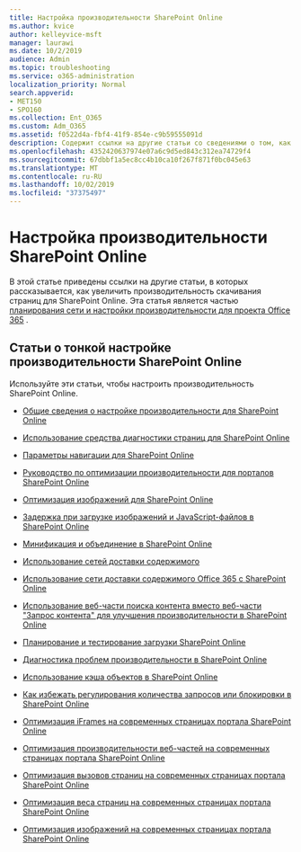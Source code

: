 ```yaml
---
title: Настройка производительности SharePoint Online
ms.author: kvice
author: kelleyvice-msft
manager: laurawi
ms.date: 10/2/2019
audience: Admin
ms.topic: troubleshooting
ms.service: o365-administration
localization_priority: Normal
search.appverid:
- MET150
- SPO160
ms.collection: Ent_O365
ms.custom: Adm_O365
ms.assetid: f0522d4a-fbf4-41f9-854e-c9b59555091d
description: Содержит ссылки на другие статьи со сведениями о том, как увеличить производительность скачивания страниц для SharePoint Online.
ms.openlocfilehash: 4352420637974e07a6c9d5ed843c312ea74729f4
ms.sourcegitcommit: 67dbbf1a5ec8cc4b10ca10f267f871f0bc045e63
ms.translationtype: MT
ms.contentlocale: ru-RU
ms.lasthandoff: 10/02/2019
ms.locfileid: "37375497"
---
```

# <a name="tune-sharepoint-online-performance"></a>Настройка производительности SharePoint Online

В этой статье приведены ссылки на другие статьи, в которых рассказывается, как увеличить производительность скачивания страниц для SharePoint Online. Эта статья является частью [планирования сети и настройки производительности для проекта Office 365](https://aka.ms/tune) .

## <a name="articles-about-fine-tuning-sharepoint-online-performance"></a>Статьи о тонкой настройке производительности SharePoint Online

Используйте эти статьи, чтобы настроить производительность SharePoint Online.
  
- [Общие сведения о настройке производительности для SharePoint Online](introduction-to-performance-tuning-for-sharepoint-online.md)

- [Использование средства диагностики страниц для SharePoint Online](page-diagnostics-for-spo.md)

- [Параметры навигации для SharePoint Online](navigation-options-for-sharepoint-online.md)

- [Руководство по оптимизации производительности для порталов SharePoint Online](https://docs.microsoft.com/en-us/sharepoint/dev/solution-guidance/portal-performance)

- [Оптимизация изображений для SharePoint Online](image-optimization-for-sharepoint-online.md)

- [Задержка при загрузке изображений и JavaScript-файлов в SharePoint Online](delay-loading-images-and-javascript-in-sharepoint-online.md)

- [Минификация и объединение в SharePoint Online](minification-and-bundling-in-sharepoint-online.md)

- [Использование сетей доставки содержимого](using-content-delivery-networks-with-sharepoint-online.md)

- [Использование сети доставки содержимого Office 365 с SharePoint Online](use-office-365-cdn-with-spo.md)

- [Использование веб-части поиска контента вместо веб-части "Запрос контента" для улучшения производительности в SharePoint Online](using-content-search-web-part-instead-of-content-query-web-part-to-improve-perfo.md)

- [Планирование и тестирование загрузки SharePoint Online](capacity-planning-and-load-testing-sharepoint-online.md)

- [Диагностика проблем производительности в SharePoint Online](diagnosing-performance-issues-with-sharepoint-online.md)

- [Использование кэша объектов в SharePoint Online](using-the-object-cache-with-sharepoint-online.md)

- [Как избежать регулирования количества запросов или блокировки в SharePoint Online](https://msdn.microsoft.com/en-us/library/office/dn889829.aspx)

- [Оптимизация iFrames на современных страницах портала SharePoint Online](modern-iframe-optimization.md)

- [Оптимизация производительности веб-частей на современных страницах портала SharePoint Online](modern-web-part-optimization.md)

- [Оптимизация вызовов страниц на современных страницах портала SharePoint Online](modern-page-call-optimization.md)

- [Оптимизация веса страниц на современных страницах портала SharePoint Online](modern-page-weight-optimization.md)

- [Оптимизация изображений на современных страницах портала SharePoint Online](modern-image-optimization.md)
